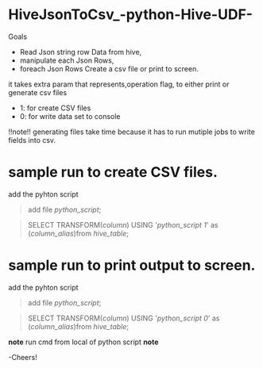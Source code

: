 # HiveJsonToCsv_-python-Hive-UDF-

Goals 
* Read Json string row Data from hive,                            
* manipulate each Json Rows,                                      
* foreach Json Rows Create a csv file or print to screen.         


 it takes extra param that represents,operation flag, to either print or generate csv files 
 * 1: for create CSV files
 * 0: for write data set to console
 
 !!note!! generating files take time because it has to run mutiple jobs to write fields into csv.

# sample run to create CSV files.

add the pyhton script
> add file *python_script*;

> SELECT TRANSFORM(*column*) USING '*python_script 1*' as (*column_alias*)from *hive_table*;


# sample run to print output to screen.

add the pyhton script
> add file *python_script*;

> SELECT TRANSFORM(*column*) USING '*python_script 0*' as (*column_alias*)from *hive_table*;

**note** run cmd from local of python script **note**

-Cheers!
